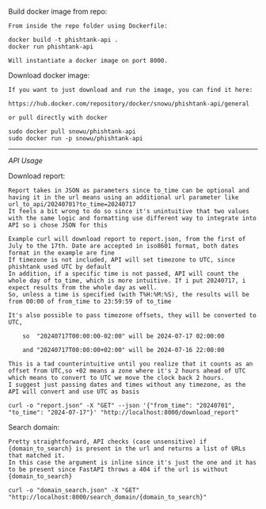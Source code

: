 Build docker image from repo:

    From inside the repo folder using Dockerfile:

    docker build -t phishtank-api .
    docker run phishtank-api

    Will instantiate a docker image on port 8000.

Download docker image:
    
    If you want to just download and run the image, you can find it here:

    https://hub.docker.com/repository/docker/snowu/phishtank-api/general

    or pull directly with docker

    sudo docker pull snowu/phishtank-api
    sudo docker run -p snowu/phishtank-api


-------------------------------------------------------------------------------------------------------------------------------------------------------------------

*API Usage*

Download report:

    Report takes in JSON as parameters since to_time can be optional and having it in the url means using an additional url parameter like url_to_api/20240701?to_time=20240717
    It feels a bit wrong to do so since it's unintuitive that two values with the same logic and formatting use different way to integrate into API so i chose JSON for this

    Example curl will download report to report.json, from the first of July to the 17th. Date are accepted in iso8601 format, both dates format in the example are fine
    If timezone is not included, API will set timezone to UTC, since phishtank used UTC by default
    In addition, if a specific time is not passed, API will count the whole day of to_time, which is more intuitive. If i put 20240717, i expect results from the whole day as well.
    So, unless a time is specified (with T%H:%M:%S), the results will be from 00:00 of from_time to 23:59:59 of to_time

    It's also possible to pass timezone offsets, they will be converted to UTC, 

        so  "20240717T00:00:00-02:00" will be 2024-07-17 02:00:00

        and "20240717T00:00:00+02:00" will be 2024-07-16 22:00:00

    This is a tad counterintuitive until you realize that it counts as an offset from UTC,so +02 means a zone where it's 2 hours ahead of UTC which means to convert to UTC we move the clock back 2 hours.
    I suggest just passing dates and times without any timezone, as the API will convert and use UTC as basis
                                                                                    
    curl -o "report.json" -X "GET" --json '{"from_time": "20240701", "to_time": "2024-07-17"}' "http://localhost:8000/download_report"

Search domain:

    Pretty straightforward, API checks (case unsensitive) if {domain_to_search} is present in the url and returns a list of URLs that matched it. 
    In this case the argument is inline since it's just the one and it has to be present since FastAPI throws a 404 if the url is without {domain_to_search}

    curl -o "domain_search.json" -X "GET" "http://localhost:8000/search_domain/{domain_to_search}"
